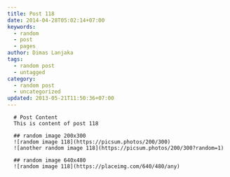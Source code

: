 ```yaml
---
title: Post 118
date: 2014-04-28T05:02:14+07:00
keywords:
  - random
  - post
  - pages
author: Dimas Lanjaka
tags:
  - random post
  - untagged
category:
  - random post
  - uncategorized
updated: 2013-05-21T11:50:36+07:00
---
```


      # Post Content
      This is content of post 118

      ## random image 200x300
      ![random image 118](https://picsum.photos/200/300)
      ![another random image 118](https://picsum.photos/200/300?random=1)

      ## random image 640x480
      ![random image 118](https://placeimg.com/640/480/any)
      